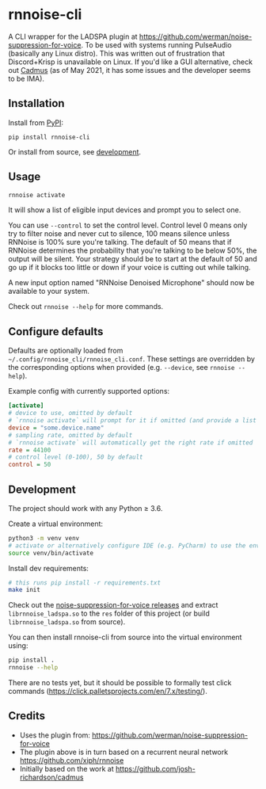 # rnnoise-cli

A CLI wrapper for the LADSPA plugin at https://github.com/werman/noise-suppression-for-voice.
To be used with systems running PulseAudio (basically any Linux distro).
This was written out of frustration that Discord+Krisp is unavailable on Linux.
If you'd like a GUI alternative, check out [Cadmus](https://github.com/josh-richardson/cadmus)
(as of May 2021, it has some issues and the developer seems to be IMA).

## Installation

Install from [PyPI](https://pypi.org/project/rnnoise-cli):
```
pip install rnnoise-cli
```

Or install from source, see [development](#development).

## Usage

```bash
rnnoise activate
```
It will show a list of eligible input devices and prompt you to select one.

You can use `--control` to set the control level.
Control level 0 means only try to filter noise and never cut to silence,
100 means silence unless RNNoise is 100% sure you're talking.
The default of 50 means that if RNNoise determines the probability that you're talking to be below 50%,
the output will be silent.
Your strategy should be to start at the default of 50 and go up if it blocks too little or down if your voice is
cutting out while talking.

A new input option named "RNNoise Denoised Microphone" should now be available to your system.


Check out `rnnoise --help` for more commands.

## Configure defaults

Defaults are optionally loaded from `~/.config/rnnoise_cli/rnnoise_cli.conf`.
These settings are overridden by the corresponding options when provided (e.g. `--device`, see `rnnoise --help`).

Example config with currently supported options:
```ini
[activate]
# device to use, omitted by default
# `rnnoise activate` will prompt for it if omitted (and provide a list of options)
device = "some.device.name"
# sampling rate, omitted by default
# `rnnoise activate` will automatically get the right rate if omitted
rate = 44100
# control level (0-100), 50 by default
control = 50
```

## Development

The project should work with any Python ≥ 3.6.

Create a virtual environment:
```bash
python3 -m venv venv
# activate or alternatively configure IDE (e.g. PyCharm) to use the env's interpreter
source venv/bin/activate
```

Install dev requirements:
```bash
# this runs pip install -r requirements.txt
make init
```

Check out the [noise-suppression-for-voice releases](https://github.com/werman/noise-suppression-for-voice/releases)
and extract `librnnoise_ladspa.so` to the `res` folder of this project (or build `librnnoise_ladspa.so` from source).

You can then install rnnoise-cli from source into the virtual environment using:
```bash
pip install .
rnnoise --help
```

There are no tests yet, but it should be possible to formally test click commands
(https://click.palletsprojects.com/en/7.x/testing/).

## Credits
- Uses the plugin from: https://github.com/werman/noise-suppression-for-voice
- The plugin above is in turn based on a recurrent neural network https://github.com/xiph/rnnoise
- Initially based on the work at https://github.com/josh-richardson/cadmus
